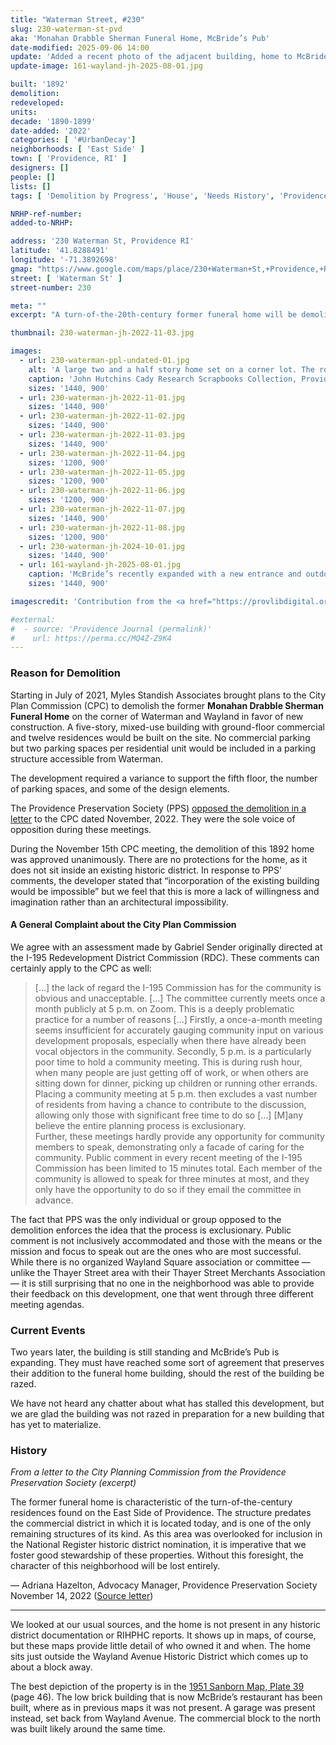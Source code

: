 ```yaml
---
title: "Waterman Street, #230"
slug: 230-waterman-st-pvd
aka: 'Monahan Drabble Sherman Funeral Home, McBride’s Pub'
date-modified: 2025-09-06 14:00
update: 'Added a recent photo of the adjacent building, home to McBride’s Irish Pub'
update-image: 161-wayland-jh-2025-08-01.jpg

built: '1892'
demolition:
redeveloped:
units:
decade: '1890-1899'
date-added: '2022'
categories: [ '#UrbanDecay']
neighborhoods: [ 'East Side' ]
town: [ 'Providence, RI' ]
designers: []
people: []
lists: []
tags: [ 'Demolition by Progress', 'House', 'Needs History', 'Providence Public Library Digital Collections' ]

NRHP-ref-number:
added-to-NRHP:

address: '230 Waterman St, Providence RI'
latitude: '41.8288491'
longitude: '-71.3892698'
gmap: "https://www.google.com/maps/place/230+Waterman+St,+Providence,+RI+02906/@41.8288491,-71.3892698,18z/data=!4m6!3m5!1s0x89e4452c1f544363:0x26886ae3553ca810!8m2!3d41.8288451!4d-71.3879823!16s%2Fg%2F11bw3z22hp?entry=ttu"
street: [ 'Waterman St' ]
street-number: 230

meta: ""
excerpt: "A turn-of-the-20th-century former funeral home will be demolished for a new apartment building on the edge of Wayland Square"

thumbnail: 230-waterman-jh-2022-11-03.jpg

images:
  - url: 230-waterman-ppl-undated-01.jpg
    alt: 'A large two and a half story home set on a corner lot. The roof is a steep double hip with large dormers. A stout chimney protrudes from the southern side of the roof line. Ornamentation is slight as the home has been clad in vinyl siding. An early commercial addition on the northern side houses a pub-style restaurant.'
    caption: 'John Hutchins Cady Research Scrapbooks Collection, Providence Public Library'
    sizes: '1440, 900'
  - url: 230-waterman-jh-2022-11-01.jpg
    sizes: '1440, 900'
  - url: 230-waterman-jh-2022-11-02.jpg
    sizes: '1440, 900'
  - url: 230-waterman-jh-2022-11-03.jpg
    sizes: '1440, 900'
  - url: 230-waterman-jh-2022-11-04.jpg
    sizes: '1200, 900'
  - url: 230-waterman-jh-2022-11-05.jpg
    sizes: '1200, 900'
  - url: 230-waterman-jh-2022-11-06.jpg
    sizes: '1200, 900'
  - url: 230-waterman-jh-2022-11-07.jpg
    sizes: '1440, 900'
  - url: 230-waterman-jh-2022-11-08.jpg
    sizes: '1200, 900'
  - url: 230-waterman-jh-2024-10-01.jpg
    sizes: '1440, 900'
  - url: 161-wayland-jh-2025-08-01.jpg
    caption: 'McBride’s recently expanded with a new entrance and outdoor porch'
    sizes: '1440, 900'

imagescredit: 'Contribution from the <a href="https://provlibdigital.org/islandora/object/VM011_03_03_142">John Hutchins Cady Research Scrapbooks Collection</a>, Providence Public Library'

#external:
#  - source: 'Providence Journal (permalink)'
#    url: https://perma.cc/MQ4Z-Z9K4
---
```


### Reason for Demolition

Starting in July of 2021, Myles Standish Associates brought plans to the City Plan Commission (<span class="abbr">CPC</span>) to demolish the former **Monahan Drabble Sherman Funeral Home** on the corner of Waterman and Wayland in favor of new construction. A five-story, mixed-use building with ground-floor commercial and twelve residences would be built on the site. No commercial parking but two parking spaces per residential unit would be included in a parking structure accessible from Waterman.

The development required a variance to support the fifth floor, the number of parking spaces, and some of the design elements.

The Providence Preservation Society (<span class="abbr">PPS</span>) [opposed the demolition in a letter](https://ppsri.org/wp-content/uploads/2022/11/2022-11-14-230-Waterman-CPC-letter.pdf) to the <span class="abbr">CPC</span> dated November, 2022. They were the sole voice of opposition during these meetings.

During the November 15th <span class="abbr">CPC</span> meeting, the demolition of this 1892 home was approved unanimously. There are no protections for the home, as it does not sit inside an existing historic district. In response to <span class="abbr">PPS</span>’ comments, the developer stated that “incorporation of the existing building would be impossible” but we feel that this is more a lack of willingness and imagination rather than an architectural impossibility.

#### A General Complaint about the City Plan Commission

We agree with an assessment made by Gabriel Sender originally directed at the I-195 Redevelopment District Commission (<span class="abbr">RDC</span>). These comments can certainly apply to the <span class="abbr">CPC</span> as well:

> […] the lack of regard the I-195 Commission has for the community is obvious and unacceptable. […] The committee currently meets once a month publicly at 5 p.m. on Zoom. This is a deeply problematic practice for a number of reasons […] Firstly, a once-a-month meeting seems insufficient for accurately gauging community input on various development proposals, especially when there have already been vocal objectors in the community. Secondly, 5 p.m. is a particularly poor time to hold a community meeting. This is during rush hour, when many people are just getting off of work, or when others are sitting down for dinner, picking up children or running other errands. Placing a community meeting at 5 p.m. then excludes a vast number of residents from having a chance to contribute to the discussion, allowing only those with significant free time to do so […] [M]any believe the entire planning process is exclusionary.  
Further, these meetings hardly provide any opportunity for community members to speak, demonstrating only a facade of caring for the community. Public comment in every recent meeting of the I-195 Commission has been limited to 15 minutes total. Each member of the community is allowed to speak for three minutes at most, and they only have the opportunity to do so if they email the committee in advance.

[^1]: Sender, Gabriel. “Sender ’25: The I-195 Commission has failed — the community can do better.” Brown Daily Herald,16 March 2022. Accessed 09 December 09 2022 from https://www.browndailyherald.com/article/2022/03/sender-25-the-i-195-commission-has-failed-the-community-can-do-better

The fact that <span class="abbr">PPS</span> was the only individual or group opposed to the demolition enforces the idea that the process is exclusionary. Public comment is not inclusively accommodated and those with the means or the mission and focus to speak out are the ones who are most successful. While there is no organized Wayland Square association or committee — unlike the Thayer Street area with their Thayer Street Merchants Association — it is still surprising that no one in the neighborhood was able to provide their feedback on this development, one that went through three different meeting agendas.


### Current Events

Two years later, the building is still standing and McBride’s Pub is expanding. They must have reached some sort of agreement that preserves their addition to the funeral home building, should the rest of the building be razed.

We have not heard any chatter about what has stalled this development, but we are glad the building was not razed in preparation for a new building that has yet to materialize.


### History

_From a letter to the City Planning Commission from the Providence Preservation Society (excerpt)_

The former funeral home is characteristic of the turn-of-the-century residences found on the East Side of Providence. The structure predates the commercial district in which it is located today, and is one of the only remaining structures of its kind. As this area was overlooked for inclusion in the National Register historic district nomination, it is imperative that we foster good stewardship of these properties. Without this foresight, the character of this neighborhood will be lost entirely.

— Adriana Hazelton, Advocacy Manager, Providence Preservation Society  
November 14, 2022 ([Source letter](https://ppsri.org/wp-content/uploads/2022/11/2022-11-14-230-Waterman-CPC-letter.pdf))

***

We looked at our usual sources, and the home is not present in any historic district documentation or <span class="abbr">RIHPHC</span> reports. It shows up in maps, of course, but these maps provide little detail of who owned it and when. The home sits just outside the Wayland Avenue Historic District which comes up to about a block away.

The best depiction of the property is in the [1951 Sanborn Map, Plate 39](http://hdl.loc.gov/loc.gmd/g3774pm.g3774pm_g08099195102) (page 46). The low brick building that is now McBride’s restaurant has been built, where as in previous maps it was not present. A garage was present instead, set back from Wayland Avenue. The commercial block to the north was built likely around the same time.
